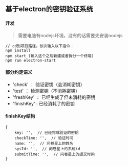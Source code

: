 ## 基于electron的密钥验证系统

#### 开发

> 需要电脑有nodejs环境，没有的话需要先安装nodejs

```
// cd到项目路径，依次输入以下指令：
npm install
npm start (输入这个之后新建或者拆分一个终端)
npm run electron-start
```



#### 部分约定语义

- 'check' ： 验证密钥（会消耗密钥）
- 'test' ： 检测密钥（不消耗密钥）
- 'freshKey' ： 已经生成了但未消耗的密钥
- 'finishKey' : 已经消耗了的密钥

#### finishKey结构

```
{
    key: '',  // 已经完成验证的密钥
    checkTime: '',  // 验证时间
    name: '',  // 问卷星上的姓名
    sysId: '',  // 问卷星上的系统id
    submitTime: '',  // 问卷星上的提交时间
}
```







